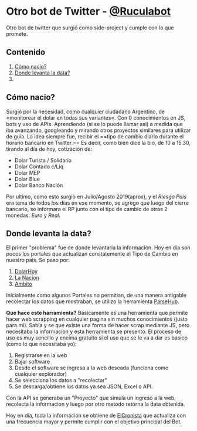 
# Otro bot de Twitter - [@Ruculabot](https://twitter.com/ruculabot)

Otro bot de twitter que surgió como side-project y cumple con lo que promete.

## Contenido

1. [Cómo nacio?](##Cómo-nacio?)
2. [Donde levanta la data?](##Donde-levanta-la-data?)
3. 

## Cómo nacio?

Surgió por la necesidad, como cualquier ciudadano Argentino, de =monitorear el dolar en todas sus variantes=.
Con 0 conocimientos en JS, bots y uso de APIs. Aprendiendo (si se lo puede llamar asi) a medida que iba avanzando, googleando y mirando otros proyectos similares para utilizar de guia.
La idea siempre fue, recibir el ==tipo de cambio diario durante el horario bancario en Twitter.==
Es decir, como bien dice la bio, de 10 a 15.30, tirando al día de hoy, cotización de:


- Dolar Turista / Solidario
- Dolar Contado c/Liq
- Dolar MEP
- Dolar Blue
- Dolar Banco Nación

Por ultimo, como esto surgio en Julio/Agosto 2019(aprox), y el *Riesgo Pais* era tema de todos los días en ese momento, se agrego que luego del cierre bancario, se informara el RP junto con el tipo de cambio de otras 2 monedas: *Euro* y *Real*.


## Donde levanta la data?

El primer "problema" fue de donde levantaria la información. 
Hoy en día son pocos los portales que actualizan constatemente el Tipo de Cambio en nuestro pais.
Se paso por:
1. [DolarHoy](https://www.dolarhoy.com/) 
2. [La Nacion](https://www.lanacion.com.ar/)
3. [Ambito](https://www.ambito.com/)

Inicialmente como algunos Portales no permitian, de una manera amigable recolectar los datos que mostraban, se utilizo la herramienta [ParseHub](https://www.parsehub.com/).

**Que hace este harramienta?**
Basicamente es una herramienta que permite hacer web scrapping en cualquier pagina sin muchos conocimientos (justo para mi).
Sabia y se que existe una forma de hacer scrap mediante JS, pero necesitaba la informacion y esta herramienta se presento.
El proceso de uso es muy sencillo y encima gratuito si el uso que se le va a dar es basico (como lo que necesitaba yo):

1. Registrarse en la web
2. Bajar software 
3. Desde el software se ingresa a la web deseada (funciona como cualquier explorador)
4. Se selecciona los datos a "recolectar"
5. Se descarga/obtiene los datos ya sea JSON, Excel o API.

Con la API se generaba un "Proyecto" que simula un ingreso a la web, recolecta la informacion y luego por otro metodo retorna la data obtenida.

Hoy en día, toda la información se obtiene de [ElCronista](https://www.cronista.com/) que actualiza con una frecuencia mayor y permite cumplir con el objetivo principal del Bot.



